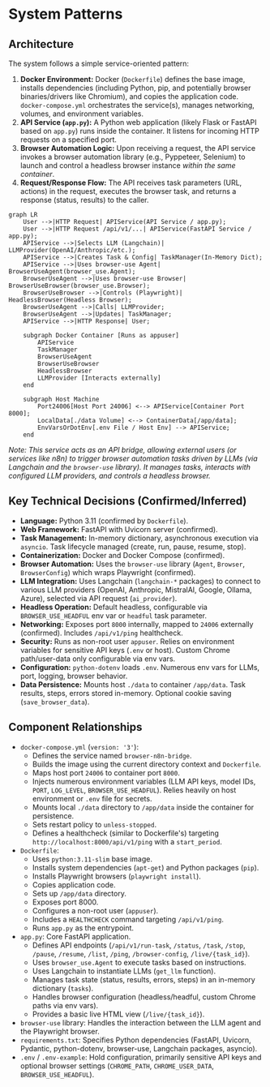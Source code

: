 # System Patterns

## Architecture

The system follows a simple service-oriented pattern:

1.  **Docker Environment:** Docker (`Dockerfile`) defines the base image, installs dependencies (including Python, pip, and potentially browser binaries/drivers like Chromium), and copies the application code. `docker-compose.yml` orchestrates the service(s), manages networking, volumes, and environment variables.
2.  **API Service (`app.py`):** A Python web application (likely Flask or FastAPI based on `app.py`) runs inside the container. It listens for incoming HTTP requests on a specified port.
3.  **Browser Automation Logic:** Upon receiving a request, the API service invokes a browser automation library (e.g., Pyppeteer, Selenium) to launch and control a headless browser instance *within the same container*.
4.  **Request/Response Flow:** The API receives task parameters (URL, actions) in the request, executes the browser task, and returns a response (status, results) to the caller.

```mermaid
graph LR
    User -->|HTTP Request| APIService(API Service / app.py);
    User -->|HTTP Request /api/v1/...| APIService(FastAPI Service / app.py);
    APIService -->|Selects LLM (Langchain)| LLMProvider(OpenAI/Anthropic/etc.);
    APIService -->|Creates Task & Config| TaskManager(In-Memory Dict);
    APIService -->|Uses browser-use Agent| BrowserUseAgent(browser_use.Agent);
    BrowserUseAgent -->|Uses browser-use Browser| BrowserUseBrowser(browser_use.Browser);
    BrowserUseBrowser -->|Controls (Playwright)| HeadlessBrowser(Headless Browser);
    BrowserUseAgent -->|Calls| LLMProvider;
    BrowserUseAgent -->|Updates| TaskManager;
    APIService -->|HTTP Response| User;

    subgraph Docker Container [Runs as appuser]
        APIService
        TaskManager
        BrowserUseAgent
        BrowserUseBrowser
        HeadlessBrowser
        LLMProvider [Interacts externally]
    end

    subgraph Host Machine
        Port24006[Host Port 24006] <--> APIService[Container Port 8000];
        LocalData[./data Volume] <--> ContainerData[/app/data];
        EnvVarsOrDotEnv[.env File / Host Env] --> APIService;
    end
```

*Note: This service acts as an API bridge, allowing external users (or services like n8n) to trigger browser automation tasks driven by LLMs (via Langchain and the `browser-use` library). It manages tasks, interacts with configured LLM providers, and controls a headless browser.*

## Key Technical Decisions (Confirmed/Inferred)

-   **Language:** Python 3.11 (confirmed by `Dockerfile`).
-   **Web Framework:** FastAPI with Uvicorn server (confirmed).
-   **Task Management:** In-memory dictionary, asynchronous execution via `asyncio`. Task lifecycle managed (create, run, pause, resume, stop).
-   **Containerization:** Docker and Docker Compose (confirmed).
-   **Browser Automation:** Uses the `browser-use` library (`Agent`, `Browser`, `BrowserConfig`) which wraps Playwright (confirmed).
-   **LLM Integration:** Uses Langchain (`langchain-*` packages) to connect to various LLM providers (OpenAI, Anthropic, MistralAI, Google, Ollama, Azure), selected via API request (`ai_provider`).
-   **Headless Operation:** Default headless, configurable via `BROWSER_USE_HEADFUL` env var or `headful` task parameter.
-   **Networking:** Exposes port `8000` internally, mapped to `24006` externally (confirmed). Includes `/api/v1/ping` healthcheck.
-   **Security:** Runs as non-root user `appuser`. Relies on environment variables for sensitive API keys (`.env` or host). Custom Chrome path/user-data only configurable via env vars.
-   **Configuration:** `python-dotenv` loads `.env`. Numerous env vars for LLMs, port, logging, browser behavior.
-   **Data Persistence:** Mounts host `./data` to container `/app/data`. Task results, steps, errors stored in-memory. Optional cookie saving (`save_browser_data`).

## Component Relationships

-   `docker-compose.yml` (`version: '3'`):
    -   Defines the service named `browser-n8n-bridge`.
    -   Builds the image using the current directory context and `Dockerfile`.
    -   Maps host port `24006` to container port `8000`.
    -   Injects numerous environment variables (LLM API keys, model IDs, `PORT`, `LOG_LEVEL`, `BROWSER_USE_HEADFUL`). Relies heavily on host environment or `.env` file for secrets.
    -   Mounts local `./data` directory to `/app/data` inside the container for persistence.
    -   Sets restart policy to `unless-stopped`.
    -   Defines a healthcheck (similar to Dockerfile's) targeting `http://localhost:8000/api/v1/ping` with a `start_period`.
-   `Dockerfile`:
    -   Uses `python:3.11-slim` base image.
    -   Installs system dependencies (`apt-get`) and Python packages (`pip`).
    -   Installs Playwright browsers (`playwright install`).
    -   Copies application code.
    -   Sets up `/app/data` directory.
    -   Exposes port 8000.
    -   Configures a non-root user (`appuser`).
    -   Includes a `HEALTHCHECK` command targeting `/api/v1/ping`.
    -   Runs `app.py` as the entrypoint.
-   `app.py`: Core FastAPI application.
    -   Defines API endpoints (`/api/v1/run-task`, `/status`, `/task`, `/stop`, `/pause`, `/resume`, `/list`, `/ping`, `/browser-config`, `/live/{task_id}`).
    -   Uses `browser_use.Agent` to execute tasks based on instructions.
    -   Uses Langchain to instantiate LLMs (`get_llm` function).
    -   Manages task state (status, results, errors, steps) in an in-memory dictionary (`tasks`).
    -   Handles browser configuration (headless/headful, custom Chrome paths via env vars).
    -   Provides a basic live HTML view (`/live/{task_id}`).
-   `browser-use` library: Handles the interaction between the LLM agent and the Playwright browser.
-   `requirements.txt`: Specifies Python dependencies (FastAPI, Uvicorn, Pydantic, python-dotenv, browser-use, Langchain packages, asyncio).
-   `.env` / `.env-example`: Hold configuration, primarily sensitive API keys and optional browser settings (`CHROME_PATH`, `CHROME_USER_DATA`, `BROWSER_USE_HEADFUL`).
